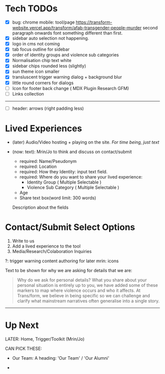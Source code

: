 # Tech TODOs

- [x] bug: chrome mobile: tool/page https://transform-website.vercel.app/transform/afab-transgender-people-murder second paragraph onwards font something different than first.
- [x] sidebar auto selection not happening.
- [x] logo in cms not coming
- [x] tab focus outline for sidebar
- [x] order of identity groups and violence sub categories
- [x] Normalisation chip text white
- [x] sidebar chips rounded less (slightly)
- [x] sun theme icon smaller
- [x] transluscent trigger warning dialog + background blur
- [x] little round corners for dialogs
- [ ] Icon for footer back change ( MDX Plugin Research GFM)
- [ ] Links collection

---

- [ ] header: arrows (right padding less)

# Lived Experiences

- (later) Audio/Video hosting + playing on the site. _For time being, just text_
- (now: text): Mrin/Jo to think and discuss
  on contact/submit

  - required: Name/Pseudonym
  - required: Location
  - required: How they Identity: input text field.
  - required: Where do you want to share your lived experience:
    - Identity Group ( Multiple Selectable )
    - Violence Sub Category ( Multiple Selectable )
  - Age
  - Share text box(word limit: 300 words)

  Description about the fields

# Contact/Submit Select Options

1. Write to us
2. Add a lived experience to the tool
3. Media/Research/Colaboration Inquiries

?: trigger warning content authoring for later
mrin: icons

Text to be shown for why we are asking for details that we are:

> Why do we ask for personal details? What you share about your personal situation is entirely up to you, we have added some of these markers to map where violence occurs and who it affects. At Trans/form, we believe in being specific so we can challenge and clarify what mainstream narratives often generalise into a single story.

---

# Up Next

LATER: Home, Trigger/Toolkit (Mrin/Jo)

CAN PICK THESE:

- Our Team:
  A heading: 'Our Team' / 'Our Alumni'

-
